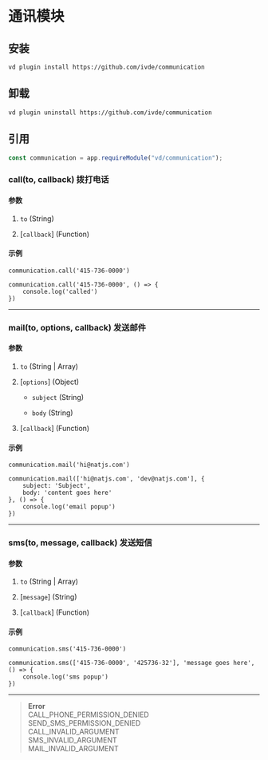 # 通讯模块

## 安装

```shell script
vd plugin install https://github.com/ivde/communication
```

## 卸载

```shell script
vd plugin uninstall https://github.com/ivde/communication
```

## 引用

```js
const communication = app.requireModule("vd/communication");
```

### call(to, callback) 拨打电话

#### 参数

1.  `to` (String)

2.  [`callback`] (Function)

#### 示例

```
communication.call('415-736-0000')
```

```
communication.call('415-736-0000', () => {
    console.log('called')
})
```

* * *

### mail(to, options, callback) 发送邮件

#### 参数

1.  `to` (String | Array)

2.  [`options`] (Object)
    *   `subject` (String)

    *   `body` (String)

3.  [`callback`] (Function)

#### 示例

```
communication.mail('hi@natjs.com')
```

```
communication.mail(['hi@natjs.com', 'dev@natjs.com'], {
    subject: 'Subject',
    body: 'content goes here'
}, () => {
    console.log('email popup')
})
```

* * *

### sms(to, message, callback) 发送短信

#### 参数

1.  `to` (String | Array)

2.  [`message`] (String)

3.  [`callback`] (Function)

#### 示例

```
communication.sms('415-736-0000')
```

```
communication.sms(['415-736-0000', '425736-32'], 'message goes here', () => {
    console.log('sms popup')
})
```

* * *

> **Error**<br/>
> CALL_PHONE_PERMISSION_DENIED<br/>
> SEND_SMS_PERMISSION_DENIED<br/>
> CALL_INVALID_ARGUMENT<br/>
> SMS_INVALID_ARGUMENT<br/>
> MAIL_INVALID_ARGUMENT

